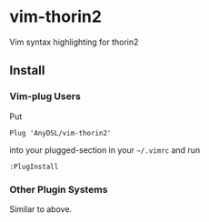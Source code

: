 # vim-thorin2
Vim syntax highlighting for thorin2

## Install

### Vim-plug Users

Put
```vim
Plug 'AnyDSL/vim-thorin2'
```
into your plugged-section in your `~/.vimrc` and run
```vim
:PlugInstall
```
### Other Plugin Systems

Similar to above.
